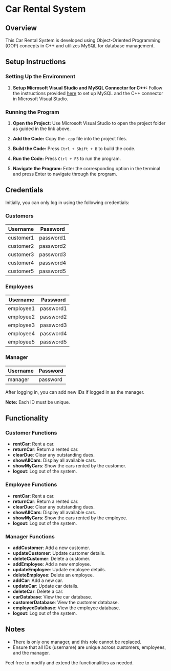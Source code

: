 # Car Rental System

## Overview

This Car Rental System is developed using Object-Oriented Programming (OOP) concepts in C++ and utilizes MySQL for database management.

## Setup Instructions

### Setting Up the Environment

1. **Setup Microsoft Visual Studio and MySQL Connector for C++:**
   Follow the instructions provided [here](https://www.geeksforgeeks.org/how-to-setup-mysql-database-in-visual-studio-2022-for-a-cpp-application/) to set up MySQL and the C++ connector in Microsoft Visual Studio.

### Running the Program

1. **Open the Project:**
   Use Microsoft Visual Studio to open the project folder as guided in the link above.

2. **Add the Code:**
   Copy the `.cpp` file into the project files.

3. **Build the Code:**
   Press `Ctrl + Shift + B` to build the code.

4. **Run the Code:**
   Press `Ctrl + F5` to run the program.

5. **Navigate the Program:**
   Enter the corresponding option in the terminal and press Enter to navigate through the program.

## Credentials

Initially, you can only log in using the following credentials:

### Customers
| Username  | Password |
|-----------|----------|
| customer1 | password1 |
| customer2 | password2 |
| customer3 | password3 |
| customer4 | password4 |
| customer5 | password5 |

### Employees
| Username  | Password |
|-----------|----------|
| employee1 | password1 |
| employee2 | password2 |
| employee3 | password3 |
| employee4 | password4 |
| employee5 | password5 |

### Manager
| Username | Password |
|----------|----------|
| manager  | password |

After logging in, you can add new IDs if logged in as the manager.

**Note:** Each ID must be unique.

## Functionality

### Customer Functions
- **rentCar**: Rent a car.
- **returnCar**: Return a rented car.
- **clearDue**: Clear any outstanding dues.
- **showAllCars**: Display all available cars.
- **showMyCars**: Show the cars rented by the customer.
- **logout**: Log out of the system.

### Employee Functions
- **rentCar**: Rent a car.
- **returnCar**: Return a rented car.
- **clearDue**: Clear any outstanding dues.
- **showAllCars**: Display all available cars.
- **showMyCars**: Show the cars rented by the employee.
- **logout**: Log out of the system.

### Manager Functions
- **addCustomer**: Add a new customer.
- **updateCustomer**: Update customer details.
- **deleteCustomer**: Delete a customer.
- **addEmployee**: Add a new employee.
- **updateEmployee**: Update employee details.
- **deleteEmployee**: Delete an employee.
- **addCar**: Add a new car.
- **updateCar**: Update car details.
- **deleteCar**: Delete a car.
- **carDatabase**: View the car database.
- **customerDatabase**: View the customer database.
- **employeeDatabase**: View the employee database.
- **logout**: Log out of the system.

## Notes
- There is only one manager, and this role cannot be replaced.
- Ensure that all IDs (username) are unique across customers, employees, and the manager.

Feel free to modify and extend the functionalities as needed.

